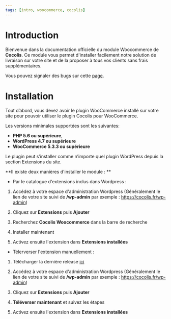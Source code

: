 ```yaml
---
tags: [intro, woocommerce, cocolis]
---
```


# Introduction

Bienvenue dans la documentation officielle du module Woocommerce de **Cocolis**.
Ce module vous permet d'installer facilement notre solution de livraison sur votre site et de la proposer à tous vos clients sans frais supplémentaires.

Vous pouvez signaler des bugs sur cette [page](https://github.com/Cocolis-1/cocolis-woocommerce/issues).

# Installation

Tout d’abord, vous devez avoir le plugin WooCommerce installé sur votre site pour pouvoir
utiliser le plugin Cocolis pour WooCommerce.

Les versions minimales supportées sont les suivantes:
- **PHP 5.6 ou supérieure**,
- **WordPress 4.7 ou supérieure**
- **WooCommerce 5.3.3 ou supérieure**

Le plugin peut s’installer comme n’importe quel plugin WordPress depuis la section Extensions du site.

**Il existe deux manières d'installer le module : **

- Par le catalogue d'extensions inclus dans Wordpress :

1. Accédez à votre espace d'administration Wordpress 
(Généralement le lien de votre site suivi de **/wp-admin** par exemple : https://cocolis.fr/wp-admin)

2. Cliquez sur **Extensions** puis **Ajouter**

3. Recherchez **Cocolis Woocommerce** dans la barre de recherche

4. Installer maintenant

5. Activez ensuite l'extension dans **Extensions installées**

- Télerverser l'extension manuellement :

1. Télécharger la dernière release [ici](https://github.com/Cocolis-1/cocolis-woocommerce/releases)

2. Accédez à votre espace d'administration Wordpress 
(Généralement le lien de votre site suivi de **/wp-admin** par exemple : https://cocolis.fr/wp-admin)

3. Cliquez sur **Extensions** puis **Ajouter**

4. **Téléverser maintenant** et suivez les étapes

5. Activez ensuite l'extension dans **Extensions installées**
